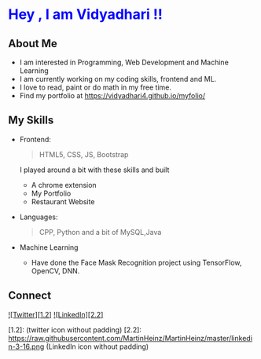  <h1 style="color:Blue">Hey , I am Vidyadhari !!</h1>
 
 <h2>About Me</h2>
 
 - I am interested in Programming, Web Development and Machine Learning
 - I am currently working on my coding skills, frontend and ML.
 - I love to read, paint or do math in my free time.
 - Find my portfolio at https://vidyadhari4.github.io/myfolio/
 
 <h2>My Skills</h2>
 
 - Frontend: 
 
      >HTML5, CSS, JS, Bootstrap
         
   I played around a bit with these skills and built
   
      * A chrome extension
         <!--- Repo : https://github.com/vidyadhari4/OneTap-->
      * My Portfolio
      * Restaurant Website
  - Languages: 
      >CPP, Python and a bit of MySQL,Java
  - Machine Learning
    * Have done the Face Mask Recognition project using TensorFlow, OpenCV, DNN.

<h2>Connect</h2>
<!-- Actual text -->

[![Twitter][1.2]][1] [![LinkedIn][2.2]][2]

<!-- Icons -->

[1.2]:  (twitter icon without padding)
[2.2]: https://raw.githubusercontent.com/MartinHeinz/MartinHeinz/master/linkedin-3-16.png (LinkedIn icon without padding)

<!-- Links to your social media accounts -->

[1]: https://twitter.com/
[2]: https://www.linkedin.com/in/vidyadhariathota


 
<!---
- 👀 I’m interested in ...
- 🌱 I’m currently learning ...
- 💞️ I’m looking to collaborate on ...
- 📫 How to reach me ...
--->

<!---
vidyadhari4/vidyadhari4 is a ✨ special ✨ repository because its `README.md` (this file) appears on your GitHub profile.
You can click the Preview link to take a look at your changes.
--->
